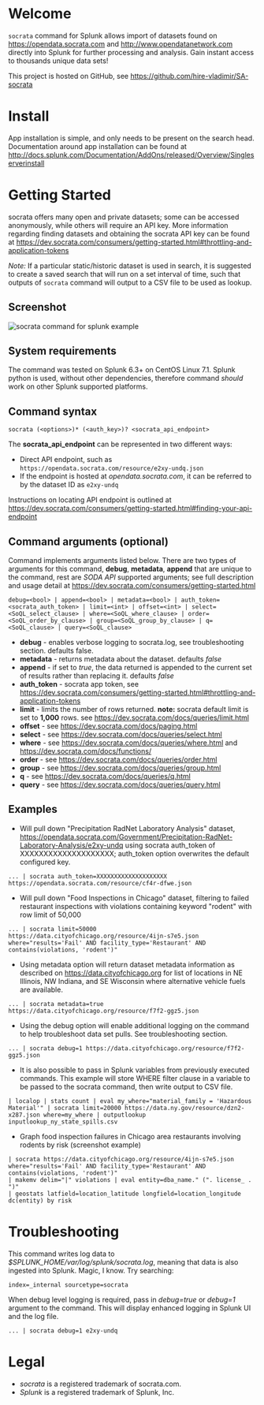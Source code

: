 # Welcome
`socrata` command for Splunk allows import of datasets found on https://opendata.socrata.com and http://www.opendatanetwork.com directly into Splunk for further processing and analysis. Gain instant access to thousands unique data sets!

This project is hosted on GitHub, see https://github.com/hire-vladimir/SA-socrata

# Install
App installation is simple, and only needs to be present on the search head. Documentation around app installation can be found at http://docs.splunk.com/Documentation/AddOns/released/Overview/Singleserverinstall

# Getting Started
socrata offers many open and private datasets; some can be accessed anonymously, while others will require an API key. More information regarding finding datasets and obtaining the socrata API key can be found at https://dev.socrata.com/consumers/getting-started.html#throttling-and-application-tokens

*Note:* If a particular static/historic dataset is used in search, it is suggested to create a saved search that will run on a set interval of time, such that outputs of `socrata` command will output to a CSV file to be used as lookup.

## Screenshot
![socrata command for splunk example](https://raw.githubusercontent.com/hire-vladimir/SA-socrata/master/static/screenshot.png)

## System requirements
The command was tested on Splunk 6.3+ on CentOS Linux 7.1. Splunk python is used, without other dependencies, therefore command *should* work on other Splunk supported platforms.

## Command syntax
`socrata (<options>)* (<auth_key>)? <socrata_api_endpoint>`

The **socrata_api_endpoint** can be represented in two different ways:
* Direct API endpoint, such as ```https://opendata.socrata.com/resource/e2xy-undq.json```
* If the endpoint is hosted at *opendata.socrata.com*, it can be referred to by the dataset ID as `e2xy-undq`

Instructions on locating API endpoint is outlined at https://dev.socrata.com/consumers/getting-started.html#finding-your-api-endpoint

## Command arguments (optional)
Command implements arguments listed below. There are two types of arguments for this command, **debug**, **metadata**, **append** that are unique to the command, rest are *SODA API* supported arguments; see full description and usage detail at https://dev.socrata.com/consumers/getting-started.html

```debug=<bool> | append=<bool> | metadata=<bool> | auth_token=<socrata_auth_token> | limit=<int> | offset=<int> | select=<SoQL_select_clause> | where=<SoQL_where_clause> | order=<SoQL_order_by_clause> | group=<SoQL_group_by_clause> | q=<SoQL_clause> | query=<SoQL_clause>```

* **debug** - enables verbose logging to socrata.log, see troubleshooting section. defaults false.
* **metadata** - returns metadata about the dataset. defaults *false*
* **append** - if set to *true*, the data returned is appended to the current set of results rather than replacing it. defaults *false*
* **auth_token** - socrata app token, see https://dev.socrata.com/consumers/getting-started.html#throttling-and-application-tokens
* **limit** - limits the number of rows returned. **note:** socrata default limit is set to **1,000** rows. see https://dev.socrata.com/docs/queries/limit.html
* **offset** - see https://dev.socrata.com/docs/paging.html
* **select** - see https://dev.socrata.com/docs/queries/select.html
* **where** - see https://dev.socrata.com/docs/queries/where.html and https://dev.socrata.com/docs/functions/
* **order** - see https://dev.socrata.com/docs/queries/order.html
* **group** - see https://dev.socrata.com/docs/queries/group.html
* **q** - see https://dev.socrata.com/docs/queries/q.html
* **query** - see https://dev.socrata.com/docs/queries/query.html


## Examples
* Will pull down "Precipitation RadNet Laboratory Analysis" dataset, https://opendata.socrata.com/Government/Precipitation-RadNet-Laboratory-Analysis/e2xy-undq using socrata auth_token of XXXXXXXXXXXXXXXXXXXX; auth_token option overwrites the default configured key.
```
... | socrata auth_token=XXXXXXXXXXXXXXXXXXXX https://opendata.socrata.com/resource/cf4r-dfwe.json
```
* Will pull down "Food Inspections in Chicago" dataset, filtering to failed restaurant inspections with violations containing keyword "rodent" with row limit of 50,000
```
... | socrata limit=50000 https://data.cityofchicago.org/resource/4ijn-s7e5.json where="results='Fail' AND facility_type='Restaurant' AND contains(violations, 'rodent')"
```
* Using metadata option will return dataset metadata information as described on https://data.cityofchicago.org for list of locations in NE Illinois, NW Indiana, and SE Wisconsin where alternative vehicle fuels are available.
```
... | socrata metadata=true https://data.cityofchicago.org/resource/f7f2-ggz5.json
```
* Using the debug option will enable additional logging on the command to help troubleshoot data set pulls. See troubleshooting section.
```
... | socrata debug=1 https://data.cityofchicago.org/resource/f7f2-ggz5.json
```
* It is also possible to pass in Splunk variables from previously executed commands. This example will store WHERE filter clause in a variable to be passed to the socrata command, then write output to CSV file.
```
| localop | stats count | eval my_where="material_family = 'Hazardous Material'" | socrata limit=20000 https://data.ny.gov/resource/dzn2-x287.json where=my_where | outputlookup inputlookup_ny_state_spills.csv
```
* Graph food inspection failures in Chicago area restaurants involving rodents by risk (screenshot example)
```
| socrata https://data.cityofchicago.org/resource/4ijn-s7e5.json where="results='Fail' AND facility_type='Restaurant' AND contains(violations, 'rodent')"
| makemv delim="|" violations | eval entity=dba_name." (". license_ . ")"
| geostats latfield=location_latitude longfield=location_longitude dc(entity) by risk
```

# Troubleshooting
This command writes log data to *$SPLUNK_HOME/var/log/splunk/socrata.log*, meaning that data is also ingested into Splunk. Magic, I know. Try searching:
```
index=_internal sourcetype=socrata
```

When debug level logging is required, pass in *debug=true* or *debug=1* argument to the command. This will display enhanced logging in Splunk UI and the log file.
```
... | socrata debug=1 e2xy-undq
```

# Legal
* *socrata* is a registered trademark of socrata.com.
* *Splunk* is a registered trademark of Splunk, Inc.
